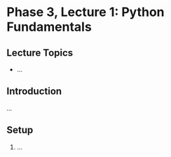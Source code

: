 # Phase 3, Lecture 1: Python Fundamentals

## Lecture Topics

- ...

## Introduction

...

## Setup

1. ...